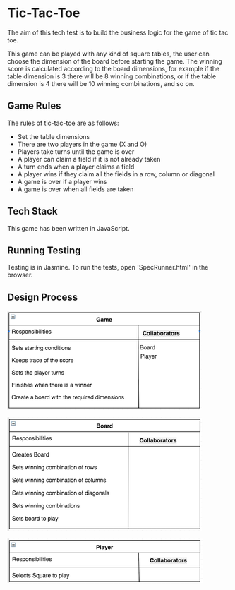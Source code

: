 # Tic-Tac-Toe

The aim of this tech test is to build the business logic for the game of tic tac toe.

This game can be played with any kind of square tables, the user can choose the dimension of the board before starting the game. The winning score is calculated according to the board dimensions, for example if the table dimension is 3 there will be 8 winning combinations, or if the table dimension is 4 there will be 10 winning combinations, and so on.

## Game Rules

The rules of tic-tac-toe are as follows:

- Set the table dimensions
- There are two players in the game (X and O)
- Players take turns until the game is over
- A player can claim a field if it is not already taken
- A turn ends when a player claims a field
- A player wins if they claim all the fields in a row, column or diagonal
- A game is over if a player wins
- A game is over when all fields are taken

## Tech Stack

This game has been written in JavaScript.

## Running Testing
Testing is in Jasmine. To run the tests, open 'SpecRunner.html' in the browser.

## Design Process

![Game diagram](./images/Game.png "Game diagram")

![Board diagram](./images/Board.png "Board diagram")

![Player diagram](./images/Player.png "Player diagram")
